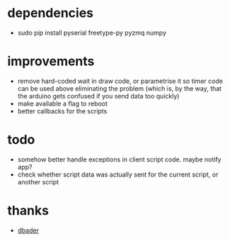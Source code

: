 # dependencies
* sudo pip install pyserial freetype-py pyzmq numpy

# improvements
* remove hard-coded wait in draw code, or parametrise it so timer code can be used above eliminating the problem (which 
is, by the way, that the arduino gets confused if you send data too quickly)
* make available a flag to reboot
* better callbacks for the scripts

# todo
* somehow better handle exceptions in client script code. maybe notify app?
* check whether script data was actually sent for the current script, or another script

# thanks
* [dbader](https://dbader.org/blog/monochrome-font-rendering-with-freetype-and-python)
